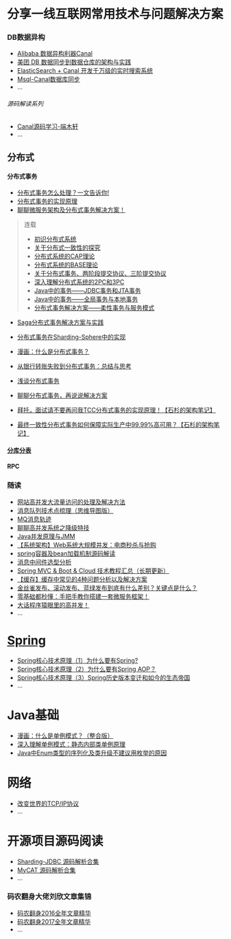 # 分享一线互联网常用技术与问题解决方案


### DB数据异构
* [Alibaba 数据异构利器Canal](https://github.com/alibaba/canal)
* [美团 DB 数据同步到数据仓库的架构与实践](https://tech.meituan.com/binlog_dw.html)
* [ElasticSearch + Canal 开发千万级的实时搜索系统](https://mp.weixin.qq.com/s/ztVsWqAtO1kT9dFZLW3rZg)
* [Msql-Canal数据库同步](https://mp.weixin.qq.com/s/TwhzVdEIEIGx2Rir_5tG8w)
* ...
###### 源码解读系列
* [Canal源码学习-端木轩](notes/canal_源码解读.md)
* ...

## 分布式
#### 分布式事务
* [分布式事务怎么处理？一文告诉你!](https://mp.weixin.qq.com/s?__biz=MjM5NzMyMjUwMg==&mid=2247484753&idx=1&sn=fe10b3214b402c132d2dfcd44b9429b9&chksm=a6da8f3891ad062eef19a4e09b5565da313207f4cb508dccb934d857a5efce7d21856016d2ae&scene=0#rd)
* [分布式事务的实现原理](https://mp.weixin.qq.com/s?__biz=MzIyNjE4NjI2Nw==&mid=2652561049&idx=1&sn=474130817146891a890454029e02d80a&chksm=f39a3bedc4edb2fbd501ecff2daa7a8ffa5f93d327bf0d434abe7ba8c63568fd959c493bc482&scene=0#rd)
* [聊聊微服务架构及分布式事务解决方案！](https://mp.weixin.qq.com/s?__biz=MzI3ODcxMzQzMw==&mid=2247486512&idx=1&sn=01ce7459e71ffe204025fb66248a0c08&chksm=eb538906dc240010f561e14f4a71f98db2e35eee892523e71456675bdbe30c56b0096433d975&scene=0#rd)
> 连载
>* [初识分布式系统](https://www.hollischuang.com/archives/655)
>* [关于分布式一致性的探究](https://www.hollischuang.com/archives/663)
>* [分布式系统的CAP理论](https://www.hollischuang.com/archives/666)
>* [分布式系统的BASE理论](https://www.hollischuang.com/archives/672)
>* [关于分布式事务、两阶段提交协议、三阶提交协议](https://www.hollischuang.com/archives/681)
>* [深入理解分布式系统的2PC和3PC](https://www.hollischuang.com/archives/1580)
>* [Java中的事务——JDBC事务和JTA事务](https://www.hollischuang.com/archives/1658)
>* [Java中的事务——全局事务与本地事务](https://www.hollischuang.com/archives/1678)
>* [分布式事务解决方案——柔性事务与服务模式](https://www.hollischuang.com/archives/2591)
* [Saga分布式事务解决方案与实践](https://mp.weixin.qq.com/s?__biz=MzI4MTY5NTk4Ng==&mid=2247489026&amp;idx=1&amp;sn=67184a64653164d1c48255e0e87373c8&source=41#wechat_redirect)
* [分布式事务在Sharding-Sphere中的实现](https://mp.weixin.qq.com/s?__biz=MzI4NTA1MDEwNg==&mid=2650769307&idx=1&sn=472840471324f466032aecef2df1be68&chksm=f3f9320ec48ebb18a853a55c5338b21e7a3303f12c68b648d6130cfae7a0fdcde1b72e3f2403&scene=0#rd)
* [漫画：什么是分布式事务？](https://note.youdao.com/share/?id=7d2ac7535fd669a8575cb098824f6b68&type=note#/)
* [从银行转账失败到分布式事务：总结与思考](https://note.youdao.com/share/?id=3ff0b6ad0c6393d3e90493733a8f0a78&type=note#/)
* [浅谈分布式事务](https://note.youdao.com/share/?id=8ffe38ba0b0011a4a55c259c93773c22&type=note#/)
* [聊聊分布式事务，再说说解决方案](http://www.cnblogs.com/savorboard/p/distributed-system-transaction-consistency.html)

* [拜托，面试请不要再问我TCC分布式事务的实现原理！【石杉的架构笔记】](https://mp.weixin.qq.com/s/mIW1_K5fAoa2OlSLdXSHpQ)
* [最终一致性分布式事务如何保障实际生产中99.99%高可用？【石杉的架构笔记】](https://mp.weixin.qq.com/s/yRDUQtVPz5eqCx961xL6nw)

#### [分库分表](notes/sharding.md)

#### RPC

### 随读
* [网站高并发大流量访问的处理及解决方法](http://mp.weixin.qq.com/s/OMyWg53xBF2_Lk0QYDOWpw)
* [消息队列技术点梳理（思维导图版）](https://mp.weixin.qq.com/s/8btqiyxPY1XhvN2UTqDUxw)
* [MQ消息轨迹](http://mp.weixin.qq.com/s/h3Q8tLUFjta0i14OXiExqQ)
* [聊聊高并发系统之降级特技](http://mp.weixin.qq.com/s/FcPzLkP7n8MVaOnZibGs1w)
* [Java并发原理与JMM](http://mp.weixin.qq.com/s/z057Va1JNNOjTTrnuE9pPg)
* [【系统架构】Web系统大规模并发：电商秒杀与抢购](http://mp.weixin.qq.com/s/zDbcV_vJeBOnAYxK0WEJQQ)
* [spring容器及bean加载机制源码解读](http://mp.weixin.qq.com/s/zRjokN97kBu__mcuEBC_Lg)
* [消息中间件选型分析](http://mp.weixin.qq.com/s/Zwd1USlOCkQvsG96eSwvpg)
* [Spring MVC & Boot & Cloud 技术教程汇总（长期更新）](https://mp.weixin.qq.com/s/qLnHqK6AKCoFHBlPdablxw)
* [【缓存】缓存中常见的4种问题分析以及解决方案](https://blog.csdn.net/zzh920625/article/details/78173099?from=timeline&isappinstalled=0#10006-weixin-1-52626-6b3bffd01fdde4900130bc5a2751b6d1)
* [金丝雀发布、滚动发布、蓝绿发布到底有什么差别？关键点是什么？](http://mp.weixin.qq.com/s/WdCM6cOmjdhAEa6PtviH9A)
* [零基础都秒懂：手把手教你搭建一套微服务框架！](http://mp.weixin.qq.com/s/lokfpgObn6bF7BahARfkfg)
* [大话程序猿眼里的高并发！](http://mp.weixin.qq.com/s/gf_h9IQz-oZ_wxis0yUEHg)
* ...

# [Spring](notes/Spring.md)
* [Spring核心技术原理（1）为什么要有Spring?](https://mp.weixin.qq.com/s/s77m4K272p6qm4VmEDdbCw)
* [Spring核心技术原理（2）为什么要有Spring AOP？](https://mp.weixin.qq.com/s/Jcpp-5dib242nuhizU3dmQ)
* [Spring核心技术原理（3）Spring历史版本变迁和如今的生态帝国](https://mp.weixin.qq.com/s/CoCZlFAKzCNVFqk3w3Pzpg)
* ...
# Java基础
* [漫画：什么是单例模式？（整合版）](http://note.youdao.com/noteshare?id=b45dfc81cca23a69893020a389fcc121&sub=020DE73E0EA1415EBD42884F97A7A40D)
* [深入理解单例模式：静态内部类单例原理](https://blog.csdn.net/mnb65482/article/details/80458571)
* [Java中Enum类型的序列化及类升级不建议用枚举的原因](https://blog.csdn.net/hupoling/article/details/74990456)
# 网络
* [改变世界的TCP/IP协议](https://mp.weixin.qq.com/s/qDHY7r068UTpJnYcJ1Favw)
* ...
# 开源项目源码阅读
* [Sharding-JDBC 源码解析合集](http://www.iocoder.cn/categories/Sharding-JDBC/?mp)
* [MyCAT 源码解析合集](http://www.iocoder.cn/categories/MyCAT/?mp)
* ...

### 码农翻身大佬刘欣文章集锦
* [码农翻身2016全年文章精华](https://mp.weixin.qq.com/s/EjVfk1iOuQUjLfPxt_DJ7Q)
* [码农翻身2017全年文章精华](https://mp.weixin.qq.com/s/cbaR--hlEN37fwTIRNhKaQ)
* ...